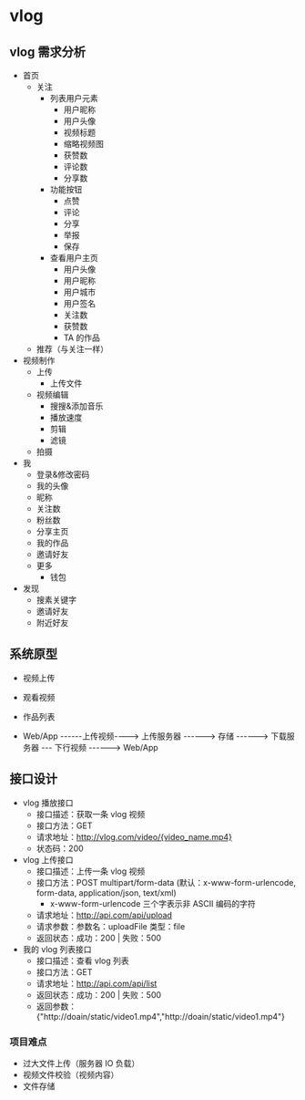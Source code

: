 # vlog

## vlog 需求分析

- 首页
  - 关注
    - 列表用户元素
      - 用户昵称
      - 用户头像
      - 视频标题
      - 缩略视频图
      - 获赞数
      - 评论数
      - 分享数
    - 功能按钮
      - 点赞
      - 评论
      - 分享
      - 举报
      - 保存
    - 查看用户主页
      - 用户头像
      - 用户昵称
      - 用户城市
      - 用户签名
      - 关注数
      - 获赞数
      - TA 的作品
  - 推荐（与关注一样）
- 视频制作
  - 上传
    - 上传文件
  - 视频编辑
    - 搜搜&添加音乐
    - 播放速度
    - 剪辑
    - 滤镜
  - 拍摄
- 我
  - 登录&修改密码
  - 我的头像
  - 昵称
  - 关注数
  - 粉丝数
  - 分享主页
  - 我的作品
  - 邀请好友
  - 更多
    - 钱包
- 发现
  - 搜素关键字
  - 邀请好友
  - 附近好友

## 系统原型

- 视频上传
- 观看视频
- 作品列表

- Web/App ------上传视频----> 上传服务器 ------> 存储 ------> 下载服务器 --- 下行视频 ------> Web/App

## 接口设计

- vlog 播放接口
  - 接口描述：获取一条 vlog 视频
  - 接口方法：GET
  - 请求地址：http://vlog.com/video/{video_name.mp4}
  - 状态码：200
- vlog 上传接口
  - 接口描述：上传一条 vlog 视频
  - 接口方法：POST multipart/form-data (默认：x-www-form-urlencode, form-data, application/json, text/xml)
    - x-www-form-urlencode 三个字表示非 ASCII 编码的字符
  - 请求地址：http://api.com/api/upload
  - 请求参数：参数名：uploadFile 类型：file
  - 返回状态：成功：200 | 失败：500
- 我的 vlog 列表接口
  - 接口描述：查看 vlog 列表
  - 接口方法：GET
  - 请求地址：http://api.com/api/list
  - 返回状态：成功：200 | 失败：500
  - 返回参数：{"http://doain/static/video1.mp4","http://doain/static/video1.mp4"}

### 项目难点

- 过大文件上传（服务器 IO 负载）
- 视频文件校验（视频内容）
- 文件存储
